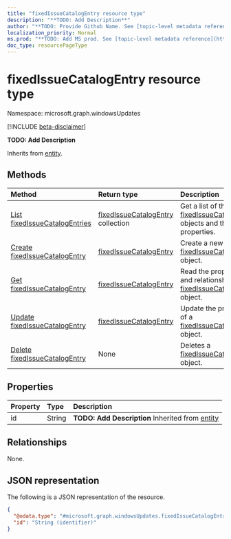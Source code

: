 ```yaml
---
title: "fixedIssueCatalogEntry resource type"
description: "**TODO: Add Description**"
author: "**TODO: Provide Github Name. See [topic-level metadata reference](https://msgo.azurewebsites.net/add/document/guidelines/metadata.html#topic-level-metadata)**"
localization_priority: Normal
ms.prod: "**TODO: Add MS prod. See [topic-level metadata reference](https://msgo.azurewebsites.net/add/document/guidelines/metadata.html#topic-level-metadata)**"
doc_type: resourcePageType
---
```


# fixedIssueCatalogEntry resource type

Namespace: microsoft.graph.windowsUpdates

[!INCLUDE [beta-disclaimer](../../includes/beta-disclaimer.md)]

**TODO: Add Description**


Inherits from [entity](../resources/entity.md).

## Methods
|Method|Return type|Description|
|:---|:---|:---|
|[List fixedIssueCatalogEntries](../api/fixedissuecatalogentry-list.md)|[fixedIssueCatalogEntry](../resources/windowsupdates-fixedissuecatalogentry.md) collection|Get a list of the [fixedIssueCatalogEntry](../resources/fixedissuecatalogentry.md) objects and their properties.|
|[Create fixedIssueCatalogEntry](../api/windowsupdates-fixedissuecatalogentry-create.md)|[fixedIssueCatalogEntry](../resources/windowsupdates-fixedissuecatalogentry.md)|Create a new [fixedIssueCatalogEntry](../resources/windowsupdates-fixedissuecatalogentry.md) object.|
|[Get fixedIssueCatalogEntry](../api/windowsupdates-fixedissuecatalogentry-get.md)|[fixedIssueCatalogEntry](../resources/windowsupdates-fixedissuecatalogentry.md)|Read the properties and relationships of a [fixedIssueCatalogEntry](../resources/windowsupdates-fixedissuecatalogentry.md) object.|
|[Update fixedIssueCatalogEntry](../api/windowsupdates-fixedissuecatalogentry-update.md)|[fixedIssueCatalogEntry](../resources/windowsupdates-fixedissuecatalogentry.md)|Update the properties of a [fixedIssueCatalogEntry](../resources/windowsupdates-fixedissuecatalogentry.md) object.|
|[Delete fixedIssueCatalogEntry](../api/windowsupdates-fixedissuecatalogentry-delete.md)|None|Deletes a [fixedIssueCatalogEntry](../resources/windowsupdates-fixedissuecatalogentry.md) object.|

## Properties
|Property|Type|Description|
|:---|:---|:---|
|id|String|**TODO: Add Description** Inherited from [entity](../resources/windowsupdates-entity.md)|

## Relationships
None.

## JSON representation
The following is a JSON representation of the resource.
<!-- {
  "blockType": "resource",
  "keyProperty": "id",
  "@odata.type": "microsoft.graph.windowsUpdates.fixedIssueCatalogEntry",
  "baseType": "microsoft.graph.entity",
  "openType": false
}
-->
``` json
{
  "@odata.type": "#microsoft.graph.windowsUpdates.fixedIssueCatalogEntry",
  "id": "String (identifier)"
}
```

